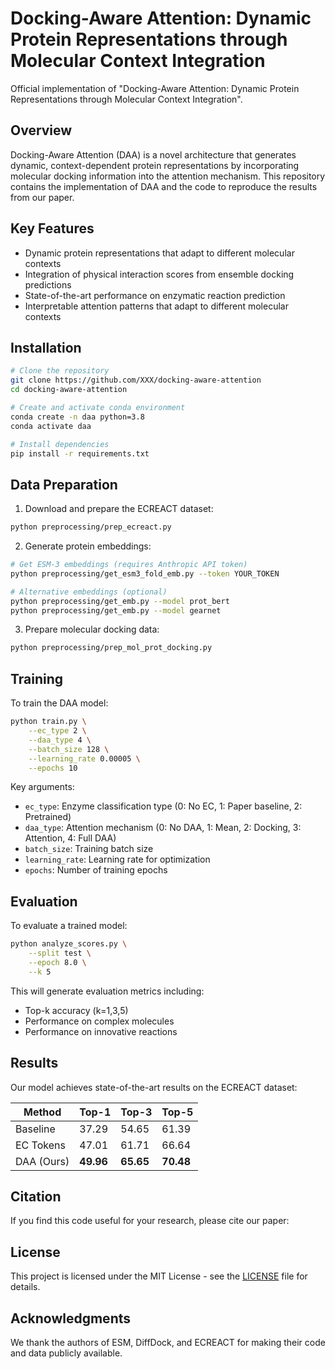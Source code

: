 # Docking-Aware Attention: Dynamic Protein Representations through Molecular Context Integration

Official implementation of "Docking-Aware Attention: Dynamic Protein Representations through Molecular Context Integration".

## Overview

Docking-Aware Attention (DAA) is a novel architecture that generates dynamic, context-dependent protein representations by incorporating molecular docking information into the attention mechanism. This repository contains the implementation of DAA and the code to reproduce the results from our paper.

## Key Features

- Dynamic protein representations that adapt to different molecular contexts
- Integration of physical interaction scores from ensemble docking predictions
- State-of-the-art performance on enzymatic reaction prediction
- Interpretable attention patterns that adapt to different molecular contexts

## Installation

```bash
# Clone the repository
git clone https://github.com/XXX/docking-aware-attention
cd docking-aware-attention

# Create and activate conda environment
conda create -n daa python=3.8
conda activate daa

# Install dependencies
pip install -r requirements.txt
```

## Data Preparation

1. Download and prepare the ECREACT dataset:
```bash
python preprocessing/prep_ecreact.py
```

2. Generate protein embeddings:
```bash
# Get ESM-3 embeddings (requires Anthropic API token)
python preprocessing/get_esm3_fold_emb.py --token YOUR_TOKEN

# Alternative embeddings (optional)
python preprocessing/get_emb.py --model prot_bert
python preprocessing/get_emb.py --model gearnet
```

3. Prepare molecular docking data:
```bash
python preprocessing/prep_mol_prot_docking.py
```

## Training

To train the DAA model:

```bash
python train.py \
    --ec_type 2 \
    --daa_type 4 \
    --batch_size 128 \
    --learning_rate 0.00005 \
    --epochs 10
```

Key arguments:
- `ec_type`: Enzyme classification type (0: No EC, 1: Paper baseline, 2: Pretrained)
- `daa_type`: Attention mechanism (0: No DAA, 1: Mean, 2: Docking, 3: Attention, 4: Full DAA)
- `batch_size`: Training batch size
- `learning_rate`: Learning rate for optimization
- `epochs`: Number of training epochs

## Evaluation

To evaluate a trained model:

```bash
python analyze_scores.py \
    --split test \
    --epoch 8.0 \
    --k 5
```

This will generate evaluation metrics including:
- Top-k accuracy (k=1,3,5)
- Performance on complex molecules
- Performance on innovative reactions


## Results

Our model achieves state-of-the-art results on the ECREACT dataset:

| Method | Top-1 | Top-3 | Top-5 |
|--------|-------|-------|-------|
| Baseline | 37.29 | 54.65 | 61.39 |
| EC Tokens | 47.01 | 61.71 | 66.64 |
| DAA (Ours) | **49.96** | **65.65** | **70.48** |

## Citation

If you find this code useful for your research, please cite our paper:


## License

This project is licensed under the MIT License - see the [LICENSE](LICENSE) file for details.

## Acknowledgments

We thank the authors of ESM, DiffDock, and ECREACT for making their code and data publicly available.